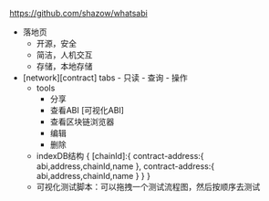https://github.com/shazow/whatsabi

- 落地页
    - 开源，安全
    - 简洁，人机交互
    - 存储，本地存储
- [network][contract]
    tabs
        - 只读
        - 查询
        - 操作
    - tools
        - 分享
        - 查看ABI [可视化ABI]
        - 查看区块链浏览器
        - 编辑
        - 删除
    - indexDB结构
        {
            [chainId]:{
                contract-address:{
                    abi,address,chainId,name
                },
                contract-address:{
                    abi,address,chainId,name
                }
            }
        }
    - 可视化测试脚本：可以拖拽一个测试流程图，然后按顺序去测试